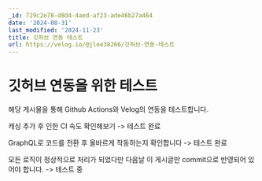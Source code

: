 ```yaml
---
_id: 729c2e78-d8d4-4aed-af23-ade46b27a464
date: '2024-08-31'
last_modified: '2024-11-23'
title: 깃허브 연동 테스트
url: https://velog.io/@jlee38266/깃허브-연동-테스트
---
```


# 깃허브 연동을 위한 테스트

해당 게시물을 통해 Github Actions와 Velog의 연동을 테스트합니다.

캐싱 추가 후 인한 CI 속도 확인해보기 -> 테스트 완료

GraphQL로 코드를 전환 후 올바르게 작동하는지 확인합니다 -> 테스트 완료

모든 로직이 정상적으로 처리가 되었다만 다음날 이 게시글만 commit으로 반영되어 있어야 합니다. -> 테스트 중